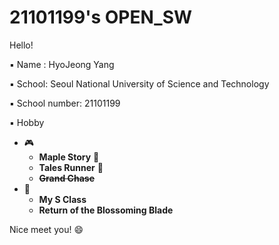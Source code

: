 # 21101199's OPEN_SW
Hello!

▪ Name : HyoJeong Yang

▪ School: Seoul National University of Science and Technology

▪ School number: 21101199

▪ Hobby
- :video_game:  
    * **Maple Story** :maple_leaf:
    * **Tales Runner**  :athletic_shoe: 
    * ~~**Grand Chase**~~
- :notebook_with_decorative_cover: 
    * **My S Class**
    * **Return of the Blossoming Blade**

    
Nice meet you! :smile: